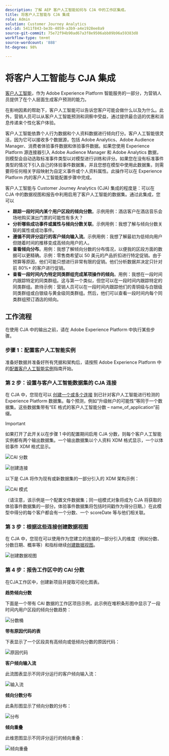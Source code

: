 ```yaml
---
description: 了解 AEP 客户人工智能如何与 CJA 中的工作区集成。
title: 将客户人工智能与 CJA 集成
role: Admin
solution: Customer Journey Analytics
exl-id: 5411f843-be3b-4059-a3b9-a4e1928ee8a9
source-git-commit: 75e72f94b90ad67a3f8e9506abb09b96a59383d8
workflow-type: tm+mt
source-wordcount: '888'
ht-degree: 98%

---
```


# 将客户人工智能与 CJA 集成

[客户人工智能](https://experienceleague.adobe.com/docs/experience-platform/intelligent-services/customer-ai/overview.html?lang=zh-Hans)，作为 Adobe Experience Platform 智能服务的一部分，为营销人员提供了在个人层面生成客户预测的能力。

在影响因素的帮助下，客户人工智能可以告诉您客户可能会做什么以及为什么。此外，营销人员可以从客户人工智能预测和洞察中受益，通过提供最合适的优惠和消息传递来个性化客户体验。

客户人工智能依靠个人行为数据和个人资料数据进行倾向打分。客户人工智能很灵活，因为它可以接收多个数据源，包括 Adobe Analytics、Adobe Audience Manager、消费者体验事件数据和体验事件数据。如果您使用 Experience Platform 源连接器引入 Adobe Audience Manager 和 Adobe Analytics 数据，则模型会自动选取标准事件类型以对模型进行训练和评分。如果您在没有标准事件类型的情况下引入自己的体验事件数据集，并且您想在模型中使用此数据集，则需要将任何相关字段映射为自定义事件或个人资料属性。此操作可以在 Experience Platform 内的客户人工智能配置步骤中完成。&#x200B;

客户人工智能与 Customer Journey Analytics (CJA) 集成的程度是：可以在 CJA 中的数据视图和报告中利用启用了客户人工智能的数据集。通过此集成，您可以

* **跟踪一段时间内某个用户区段的倾向分数**。示例用例：酒店客户在酒店音乐会场地购买演出门票的可能性有多大？
* **分析哪些成功事件或属性与倾向分数关联**。&#x200B;示例用例：我想了解与倾向分数关联的属性或成功事件。
* **遵循不同评分运行的客户倾向输入流**。示例用例：我想了解最初为低倾向用户但随着时间的推移变成高倾向用户的人。&#x200B;
* **查看倾向分布**。用例：我想了解倾向分数的分布情况，以便我的区段方面的数据可以更精确。&#x200B;示例：零售商希望以 50 美元的产品折扣进行特定促销。由于预算等原因，他们可能只想进行非常有限的促销。他们分析数据并决定只针对前 80%+ 的客户进行促销。
* **查看一段时间内为特定同类群组完成某项操作的倾向**。用例：我想在一段时间内跟踪特定的同类群组。这与第一个类似，但您可以在一段时间内跟踪特定的同类群组。&#x200B; 款待示例：营销人员可以在一段时间内跟踪他们的青铜级与白银级同类群组或白银级与黄金级同类群组。然后，他们可以查看一段时间内每个同类群组预订酒店的倾向。&#x200B;

## 工作流程

在使用 CJA 中的输出之前，请在 Adobe Experience Platform 中执行某些步骤。

### 步骤 1：配置客户人工智能实例

准备好数据并准备好所有凭据和架构后，请按照 Adobe Experience Platform 中的[配置客户人工智能实例](https://experienceleague.adobe.com/docs/experience-platform/intelligent-services/customer-ai/user-guide/configure.html?lang=zh-Hans)指南开始。

### 第 2 步：设置与客户人工智能数据集的 CJA 连接

在 CJA 中，您现在可以 [创建一个或多个连接](/help/connections/create-connection.md) 到已针对客户人工智能进行检测的 Experience Platform 数据集。每个预测，例如“升级帐户的可能性”等同于一个数据集。这些数据集带有“EE 格式的客户人工智能分数 – name_of_application”前缀。

>[!IMPORTANT]
>
>如果打开了此开关以在步骤 1 中的配置期间启用 CJA 分数，则每个客户人工智能实例都有两个输出数据集。一个输出数据集以个人资料 XDM 格式显示，一个以体验事件 XDM 格式显示。

![CAI 分数](assets/cai-scores.png)

![创建连接](assets/create-conn.png)

以下是 CJA 将作为现有或新数据集的一部分引入的 XDM 架构示例：

![CAI 模式](assets/cai-schema.png)

（请注意，该示例是一个配置文件数据集；同一组模式对象将成为 CJA 将获取的体验事件数据集的一部分。体验事件数据集将包括时间戳作为得分日期。）在此模型中得分的每个客户都会有一个分数、一个 scoreDate 等与他们相关联。

### 第 3 步：根据这些连接创建数据视图

在 CJA 中，您现在可以使用作为您建立的连接的一部分引入的维度（例如分数、分数日期、概率等）和指标继续[创建数据视图](/help/data-views/create-dataview.md)。

![创建数据视图](assets/create-dataview.png)

### 第 4 步：报告工作区中的 CAI 分数

在CJA工作区中，创建新项目并提取可视化图表。

**趋势倾向分数**

下面是一个带有 CAI 数据的工作区项目示例，此示例在堆积条形图中显示了一段时间内用户区段的倾向分数趋势：

![分数桶](assets/workspace-scores.png)

**带有原因代码的表**

下表显示了一个区段具有高倾向或低倾向分数的原因代码：

![原因代码](assets/reason-codes.png)

**客户倾向输入流**

此流图表显示不同评分运行的客户倾向输入流：

![输入流](assets/flow.png)

**倾向分数分布**

此条形图显示了倾向分数的分布：

![分布](assets/distribution.png)

**倾向重叠**

此维恩图显示不同评分运行的倾向重叠：

![倾向重叠](assets/venn.png)
